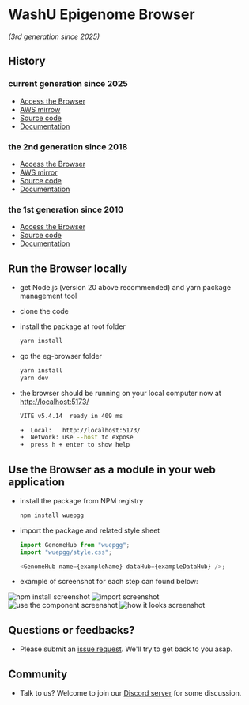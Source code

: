 # WashU Epigenome Browser

_(3rd generation since 2025)_

## History

### current generation since 2025

- [Access the Browser](https://epigenomegateway.wustl.edu/browser/)
- [AWS mirrow](https://epigenomegateway.org/browser/)
- [Source code](https://github.com/twlab/eg3)
- [Documentation](https://epgg.github.io/)

### the 2nd generation since 2018

- [Access the Browser](https://epigenomegateway.wustl.edu/browser2022/)
- [AWS mirror](https://epigenomegateway.org/browser2022/)
- [Source code](https://github.com/lidaof/eg-react)
- [Documentation](https://eg.readthedocs.io/en/latest/)

### the 1st generation since 2010

- [Access the Browser](https://epigenomegateway.wustl.edu/legacy/)
- [Source code](https://github.com/epgg/eg)
- [Documentation](https://wiki.wubrowse.org/)

## Run the Browser locally

- get Node.js (version 20 above recommended) and yarn package management tool
- clone the code
- install the package at root folder

  ```bash
  yarn install
  ```

- go the eg-browser folder

  ```bash
  yarn install
  yarn dev
  ```

- the browser should be running on your local computer now at <http://localhost:5173/>

  ```bash
  VITE v5.4.14  ready in 409 ms

  ➜  Local:   http://localhost:5173/
  ➜  Network: use --host to expose
  ➜  press h + enter to show help
  ```

## Use the Browser as a module in your web application

- install the package from NPM registry

  ```bash
  npm install wuepgg
  ```

- import the package and related style sheet

  ```javascript
  import GenomeHub from "wuepgg";
  import "wuepgg/style.css";

  <GenomeHub name={exampleName} dataHub={exampleDataHub} />;
  ```

- example of screenshot for each step can found below:

![npm install screenshot](/screenshots/npm1.png)
![import screenshot](/screenshots/npm2.png)
![use the component screenshot](/screenshots/npm3.png)
![how it looks screenshot](/screenshots/npm4.png)

## Questions or feedbacks?

- Please submit an [issue request](https://github.com/twlab/eg3/issues). We'll try to get back to you asap.

## Community

- Talk to us? Welcome to join our [Discord server](https://discord.gg/2PHxAEJFf7) for some discussion.
